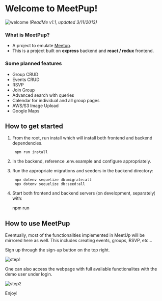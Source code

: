 # Welcome to MeetPup!
![welcome](https://user-images.githubusercontent.com/63670745/224509427-420412cb-df23-4725-b5d9-8f0f8150f530.png)
*(ReadMe v1.1, updated 3/11/2013)*

### What is MeetPup?
- A project to emulate [Meetup](https://www.meetup.com/).
- This is a project built on **express** backend and **react / redux** frontend.

### Some planned features
- Group CRUD
- Events CRUD
- RSVP
- Join Group
- Advanced search with queries
- Calendar for individual and all group pages
- AWS/S3 Image Upload
- Google Maps 

## How to get started
1. From the root, run install which will install both frontend and backend dependencies.

        npm run install

2. In the backend, reference .env.example and configure appropriately.
3. Run the appropriate migrations and seeders in the backend directory:

        npx dotenv sequelize db:migrate:all
        npx dotenv sequelize db:seed:all

4. Start both frontend and backend servers (on development, separately) with:

    npm run

## How to use MeetPup
Eventually, most of the functionalities implemented in MeetUp will be mirrored here as well. This includes creating events, groups, RSVP, etc...


Sign up through the sign-up button on the top right. 


![step1](https://user-images.githubusercontent.com/63670745/224509441-1a724a44-f437-42c2-9ccf-c2218d597183.png)


One can also access the webpage with full available functionalites with the demo user under login.


![step2](https://user-images.githubusercontent.com/63670745/224509446-05e93f25-5775-4156-b2f5-b673ed4bb2db.png)


Enjoy!